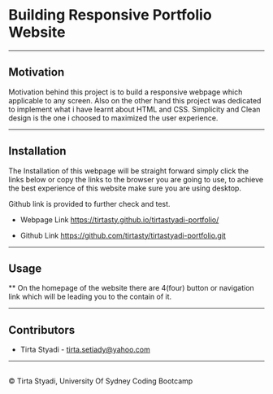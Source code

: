 # Building Responsive Portfolio Website

---

## Motivation

Motivation behind this project is to build a responsive webpage which applicable to any screen. Also on the other hand this project was dedicated to implement what i have learnt about HTML and CSS. Simplicity and Clean design is the one i choosed to maximized the user experience.

---
## Installation

The Installation of this webpage will be straight forward simply click the links below or 
copy the links to the browser you are going to use, to achieve the best experience of 
this website make sure you are using desktop.

Github link is provided to further check and test.


* Webpage Link
https://tirtasty.github.io/tirtastyadi-portfolio/

* Github Link
https://github.com/tirtasty/tirtastyadi-portfolio.git

---

## Usage

** On the homepage of the website there are 4(four) button or navigation link which will be 
leading you to the contain of it.




---
## Contributors

- Tirta Styadi - <tirta.setiady@yahoo.com>

---

##

© Tirta Styadi, University Of Sydney Coding Bootcamp